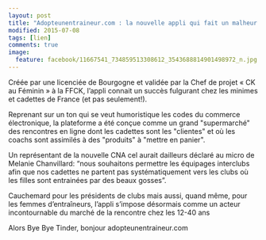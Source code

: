 ```yaml
---
layout: post
title: "Adopteunentraineur.com : la nouvelle appli qui fait un malheur chez les meufs en jupe néoprène"
modified: 2015-07-08
tags: [lien]
comments: true
image:
  feature: facebook/11667541_734859513308612_3543688814901498972_n.jpg
---
```


Créée par une licenciée de Bourgogne et validée par la Chef de projet « CK au Féminin » à la FFCK, l’appli connait un succès fulgurant chez les minimes et cadettes de France (et pas seulement!).

Reprenant sur un ton qui se veut humoristique les codes du commerce électronique, la plateforme a été conçue comme un grand "supermarché" des rencontres en ligne dont les cadettes sont les "clientes" et où les coachs sont assimilés à des "produits" à "mettre en panier".

Un représentant de la nouvelle CNA cel aurait dailleurs déclaré au micro de Melanie Chanvillard: “nous souhaitons permettre les équipages interclubs afin que nos cadettes ne partent pas systématiquement vers les clubs où les filles sont entrainées par des beaux gosses”.

Cauchemard pour les présidents de clubs mais aussi, quand même, pour les femmes d’entraîneurs, l’appli s’impose désormais comme un acteur incontournable du marché de la rencontre chez les 12-40 ans

Alors Bye Bye Tinder, bonjour adopteunentraineur.com
